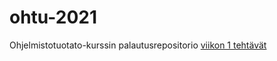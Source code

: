 # ohtu-2021
Ohjelmistotuotato-kurssin palautusrepositorio
[viikon 1 tehtävät](https://github.com/Juboskar/ohtu-2021-viikko1)
